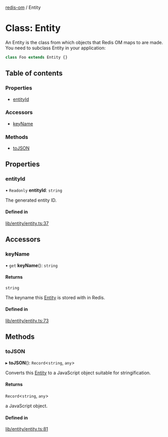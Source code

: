 [redis-om](../README.md) / Entity

# Class: Entity

An Entity is the class from which objects that Redis OM maps to are made. You need
to subclass Entity in your application:

```typescript
class Foo extends Entity {}
```

## Table of contents

### Properties

- [entityId](Entity.md#entityid)

### Accessors

- [keyName](Entity.md#keyname)

### Methods

- [toJSON](Entity.md#tojson)

## Properties

### entityId

• `Readonly` **entityId**: `string`

The generated entity ID.

#### Defined in

[lib/entity/entity.ts:37](https://github.com/redis/redis-om-node/blob/f2d3aed/lib/entity/entity.ts#L37)

## Accessors

### keyName

• `get` **keyName**(): `string`

#### Returns

`string`

The keyname this [Entity](Entity.md) is stored with in Redis.

#### Defined in

[lib/entity/entity.ts:73](https://github.com/redis/redis-om-node/blob/f2d3aed/lib/entity/entity.ts#L73)

## Methods

### toJSON

▸ **toJSON**(): `Record`<`string`, `any`\>

Converts this [Entity](Entity.md) to a JavaScript object suitable for stringification.

#### Returns

`Record`<`string`, `any`\>

a JavaScript object.

#### Defined in

[lib/entity/entity.ts:81](https://github.com/redis/redis-om-node/blob/f2d3aed/lib/entity/entity.ts#L81)
